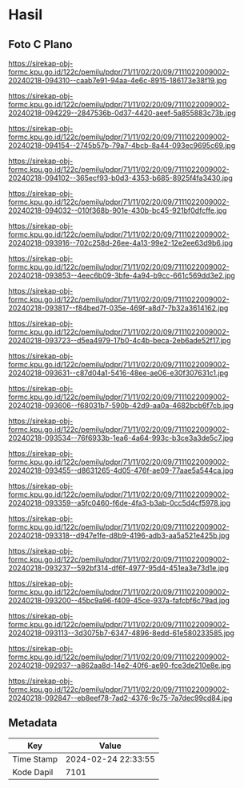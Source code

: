 # Hasil

## Foto C Plano

https://sirekap-obj-formc.kpu.go.id/122c/pemilu/pdpr/71/11/02/20/09/7111022009002-20240218-094310--caab7e91-94aa-4e6c-8915-186173e38f19.jpg

https://sirekap-obj-formc.kpu.go.id/122c/pemilu/pdpr/71/11/02/20/09/7111022009002-20240218-094229--2847536b-0d37-4420-aeef-5a855883c73b.jpg

https://sirekap-obj-formc.kpu.go.id/122c/pemilu/pdpr/71/11/02/20/09/7111022009002-20240218-094154--2745b57b-79a7-4bcb-8a44-093ec9695c69.jpg

https://sirekap-obj-formc.kpu.go.id/122c/pemilu/pdpr/71/11/02/20/09/7111022009002-20240218-094102--365ecf93-b0d3-4353-b685-8925f4fa3430.jpg

https://sirekap-obj-formc.kpu.go.id/122c/pemilu/pdpr/71/11/02/20/09/7111022009002-20240218-094032--010f368b-901e-430b-bc45-921bf0dfcffe.jpg

https://sirekap-obj-formc.kpu.go.id/122c/pemilu/pdpr/71/11/02/20/09/7111022009002-20240218-093916--702c258d-26ee-4a13-99e2-12e2ee63d9b6.jpg

https://sirekap-obj-formc.kpu.go.id/122c/pemilu/pdpr/71/11/02/20/09/7111022009002-20240218-093853--4eec6b09-3bfe-4a94-b9cc-661c569dd3e2.jpg

https://sirekap-obj-formc.kpu.go.id/122c/pemilu/pdpr/71/11/02/20/09/7111022009002-20240218-093817--f84bed7f-035e-469f-a8d7-7b32a3614162.jpg

https://sirekap-obj-formc.kpu.go.id/122c/pemilu/pdpr/71/11/02/20/09/7111022009002-20240218-093723--d5ea4979-17b0-4c4b-beca-2eb6ade52f17.jpg

https://sirekap-obj-formc.kpu.go.id/122c/pemilu/pdpr/71/11/02/20/09/7111022009002-20240218-093631--c87d04a1-5416-48ee-ae06-e30f307631c1.jpg

https://sirekap-obj-formc.kpu.go.id/122c/pemilu/pdpr/71/11/02/20/09/7111022009002-20240218-093606--f68031b7-590b-42d9-aa0a-4682bcb6f7cb.jpg

https://sirekap-obj-formc.kpu.go.id/122c/pemilu/pdpr/71/11/02/20/09/7111022009002-20240218-093534--76f6933b-1ea6-4a64-993c-b3ce3a3de5c7.jpg

https://sirekap-obj-formc.kpu.go.id/122c/pemilu/pdpr/71/11/02/20/09/7111022009002-20240218-093455--d8631265-4d05-476f-ae09-77aae5a544ca.jpg

https://sirekap-obj-formc.kpu.go.id/122c/pemilu/pdpr/71/11/02/20/09/7111022009002-20240218-093359--a5fc0460-f6de-4fa3-b3ab-0cc5d4cf5978.jpg

https://sirekap-obj-formc.kpu.go.id/122c/pemilu/pdpr/71/11/02/20/09/7111022009002-20240218-093318--d947e1fe-d8b9-4196-adb3-aa5a521e425b.jpg

https://sirekap-obj-formc.kpu.go.id/122c/pemilu/pdpr/71/11/02/20/09/7111022009002-20240218-093237--592bf314-df6f-4977-95d4-451ea3e73d1e.jpg

https://sirekap-obj-formc.kpu.go.id/122c/pemilu/pdpr/71/11/02/20/09/7111022009002-20240218-093200--45bc9a96-f409-45ce-937a-fafcbf6c79ad.jpg

https://sirekap-obj-formc.kpu.go.id/122c/pemilu/pdpr/71/11/02/20/09/7111022009002-20240218-093113--3d3075b7-6347-4896-8edd-61e580233585.jpg

https://sirekap-obj-formc.kpu.go.id/122c/pemilu/pdpr/71/11/02/20/09/7111022009002-20240218-092937--a862aa8d-14e2-40f6-ae90-fce3de210e8e.jpg

https://sirekap-obj-formc.kpu.go.id/122c/pemilu/pdpr/71/11/02/20/09/7111022009002-20240218-092847--eb8eef78-7ad2-4376-9c75-7a7dec99cd84.jpg


## Metadata

| Key        | Value               |
| ---------- | ------------------- |
| Time Stamp | 2024-02-24 22:33:55 |
| Kode Dapil | 7101                |



